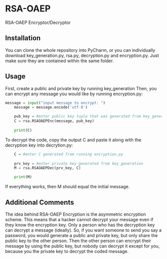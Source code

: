 # RSA-OAEP
RSA-OAEP Encryptor/Decryptor

## Installation
You can clone the whole repository into PyCharm, or you can individually download key_generation.py, rsa.py, decryption.py and encryption.py. Just make sure they are contained within the same folder.

## Usage
First, create a public and private key by running key_generation
Then, you can encrypt any message you would like by running encryption.py:
```python
message = input("input message to encrypt: ")
    message = message.encode('utf-8')

    pub_key = #enter public key tuple that was generated from key_generation.py
    C = rsa.RSAOAEPEnc(message, pub_key)
    
    print(C)
```
To decrypt the code, copy the output C and paste it along with the decryption key into decrytion.py:
```python
    C = #enter C generated from running encryption.py
    
    prv_key = #enter private key generated from key_generation
    M = rsa.RSAOAEPDec(prv_key, C)

    print(M)
```
If everything works, then M should equal the initial message.
## Additional Comments
The idea behind RSA-OAEP Encryption is the asymmetric encryption scheme. This means that a hacker cannot decrypt your message even if they know the encryption key. Only a person who has the decryption key can decrypt a message (ideally). So, if you want someone to send you say a password, you would generate a public and private key, but only share the public key to the other person. Then the other person can encrypt their message by using the public key, but nobody can decrypt it except for you, because you the private key to decrypt the coded message.
